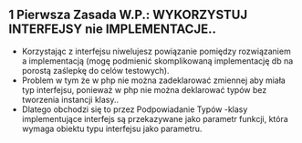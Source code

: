 
## 1 Pierwsza Zasada W.P.: WYKORZYSTUJ INTERFEJSY nie IMPLEMENTACJE..
  - Korzystając z interfejsu niwelujesz powiązanie pomiędzy rozwiązaniem a implementacją (mogę podmienić skomplikowaną implementację db na porostą zaślepkę do celów testowych).
  - Problem w tym że w php nie można zadeklarować zmiennej aby miała typ interfejsu, ponieważ w php nie można deklarować typów bez tworzenia instancji klasy..
  - Dlatego obchodzi się to przez Podpowiadanie Typów -klasy implementujące interfejs są przekazywane jako parametr funkcji, która wymaga obiektu typu interfejsu jako parametru.